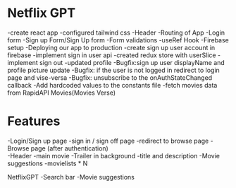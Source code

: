 # Netflix GPT

-create react app
-configured tailwind css
-Header
-Routing of App
-Login form
-Sign up Form/Sign Up form
-Form validations
-useRef Hook
-Firebase setup
-Deploying our app to production
-create sign up user account in firebase
-implement sign in user api
-created redux store with userSlice
-implement sign out
-updated profile
-Bugfix:sign up user displayName and profile picture update
-Bugfix: if the user is not logged in redirect to login page and vise-versa
-Bugfix: unsubscribe to the onAuthStateChanged callback
-Add hardcoded values to the constants file
-fetch movies data from RapidAPI Movies(Movies Verse)

# Features

-Login/Sign up page
-sign in / sign off page
-redirect to browse page
-Browse page (after authentication)  
 -Header
-main movie
-Trailer in background
-title and description
-Movie suggestions
-movielists \* N

NetflixGPT
-Search bar
-Movie suggestions
